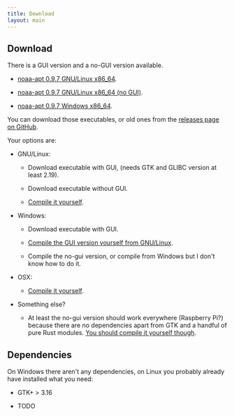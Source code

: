 ```yaml
---
title: Download
layout: main
---
```


## Download

There is a GUI version and a no-GUI version available.

- [noaa-apt 0.9.7 GNU/Linux x86_64](https://github.com/martinber/noaa-apt/releases/download/v0.9.7/noaa-apt-0.9.7-x86_64-linux-gnu.zip).

- [noaa-apt 0.9.7 GNU/Linux x86_64 (no GUI)](https://github.com/martinber/noaa-apt/releases/download/v0.9.7/noaa-apt-0.9.7-x86_64-linux-gnu-nogui.zip).

- [noaa-apt 0.9.7 Windows x86_64](https://github.com/martinber/noaa-apt/releases/download/v0.9.7/noaa-apt-0.9.7-x86_64-windows-gnu.zip).

You can download those executables, or old ones from the
[releases page on GitHub](https://github.com/martinber/noaa-apt/releases).

Your options are:

- GNU/Linux:

    - Download executable with GUI, (needs GTK and GLIBC version at least
      2.19).

    - Download executable without GUI.

    - [Compile it yourself](./development.html#compilation).

- Windows:

    - Download executable with GUI.

    - [Compile the GUI version yourself from GNU/Linux](./development.html#compilation).

    - Compile the no-gui version, or compile from Windows but I don't know how to
      do it.

- OSX:

  - [Compile it yourself](./development.html#compilation).

- Something else?

    - At least the no-gui version should work everywhere (Raspberry Pi?) because
      there are no dependencies apart from GTK and a handful of pure Rust
      modules.
      [You should compile it yourself though](./development.html#compilation).

## Dependencies

On Windows there aren't any dependencies, on Linux you probably already have
installed what you need:

- GTK+ > 3.16

- TODO
